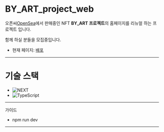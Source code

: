 # BY_ART_project_web

오픈씨[OpenSea](https://opensea.io/collection/by-art)에서 판매중인 NFT **BY_ART 프로젝트**의 홈페이지를 리뉴얼 하는 프로젝트 입니다.

함께 하실 분들을 모집중입니다.

- 현재 페이지: [배포](https://chuhongkyu.github.io/BY_ART/)

---

# 기술 스택

- <img alt="NEXT" src="https://img.shields.io/badge/NEXT-000000?style=flat-square&logo=NEXT&logoColor=white"/>
- <img alt="TypeScript" src="https://img.shields.io/badge/TypeScript-3178C6?style=flat-square&logo=TypeScript&logoColor=white"/>

---

가이드

- npm run dev

---
